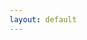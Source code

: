 ```yaml
---
layout: default
---
```



<style>
  #mytext {
    word-wrap: break-word;
  }
</style>

<pre><h3 id="mytext"></h3></pre>
<!-- <h3 id="mytext"></h3> -->


<script>
var dealloc = `//Can you solve this
(function (_0x57eed3, _0x3fe7b2) {
    var _0x2abdce = _0x57eed3();
    function _0x80f55a(_0x3fcd8e, _0x2231d3, _0x3c3b10, _0x393074) {
        return _0x2b84(_0x3fcd8e - 0x134, _0x3c3b10);
    }
    function _0x2e01a2(_0x3a9285, _0x323b50, _0x4e7b29, _0x536dcf) {
        return _0x2b84(_0x3a9285 - 0x298, _0x323b50);
    }
    while (!![]) {
        try {
            var _0x22bc82 = parseInt(_0x2e01a2(0x44b, 0x447, 0x44e, 0x453)) / (-0x53 * 0x5a + 0xd0b + 0x812 * 0x2) + parseInt(_0x80f55a(0x2d2, 0x2c6, 0x2e3, 0x2dd)) / (0x828 + 0x230a + -0x2b30) + -parseInt(_0x2e01a2(0x43e, 0x42c, 0x450, 0x43c)) / (-0x1835 * -0x1 + -0xa4d + -0xde5) + -parseInt(_0x2e01a2(0x44e, 0x449, 0x460, 0x452)) / (0x5fe + -0x15fe + 0x334 * 0x5) + parseInt(_0x2e01a2(0x455, 0x446, 0x44e, 0x44b)) / (0x2 * 0xa01 + 0x432 + -0x1 * 0x182f) * (parseInt(_0x80f55a(0x2e9, 0x2df, 0x2ef, 0x2dc)) / (-0xe7 + 0xcdf * 0x1 + 0x16 * -0x8b)) + parseInt(_0x2e01a2(0x43c, 0x435, 0x442, 0x450)) / (-0x6 * 0x3a0 + 0x103d + 0x58a) + -parseInt(_0x80f55a(0x2d0, 0x2d1, 0x2d4, 0x2c7)) / (-0x5c6 + -0x1 * -0x2151 + 0x1b83 * -0x1);
            if (_0x22bc82 === _0x3fe7b2)
                break;
            else
                _0x2abdce['push'](_0x2abdce['shift']());
        } catch (_0x2afa76) {
            _0x2abdce['push'](_0x2abdce['shift']());
        }
    }
}(_0x5b79, -0xb8bd * -0x3 + -0x2 * 0x3e11f + -0xccbcb * -0x1));
var _0x2f9986 = (function () {
    function _0x3c2296(_0x2bfb71, _0x15cfaf, _0x11770e, _0x5e1ec1) {
        return _0x2b84(_0x15cfaf - 0x32f, _0x5e1ec1);
    }
    var _0xac17e2 = {};
    _0xac17e2[_0x3c2296(0x4d6, 0x4dd, 0x4d5, 0x4d6)] = function (_0x15e88d, _0x673cd3) {
        return _0x15e88d === _0x673cd3;
    };
    function _0x2699c5(_0x2fa25f, _0x174234, _0x2cc954, _0x1759c3) {
        return _0x2b84(_0x2cc954 - -0x1a6, _0x2fa25f);
    }
    _0xac17e2[_0x3c2296(0x4f1, 0x4de, 0x4de, 0x4e3)] = _0x3c2296(0x4e2, 0x4eb, 0x4d8, 0x4ec), _0xac17e2[_0x2699c5(-0x11, -0x8, -0xb, -0x12)] = 'IOqIJ';
    var _0x51f330 = _0xac17e2, _0x42129b = !![];
    return function (_0x208c3f, _0x1fc862) {
        function _0x17cb17(_0x5a6d12, _0x5d4433, _0x7dfb4e, _0x4b23c9) {
            return _0x2699c5(_0x5a6d12, _0x5d4433 - 0x114, _0x7dfb4e - -0x1af, _0x4b23c9 - 0x84);
        }
        function _0xf6cf3f(_0x32f3d4, _0x1b7024, _0x48d8b9, _0x163bdf) {
            return _0x3c2296(_0x32f3d4 - 0x7, _0x32f3d4 - -0x478, _0x48d8b9 - 0x186, _0x48d8b9);
        }
        if (_0x51f330[_0xf6cf3f(0x65, 0x52, 0x79, 0x61)](_0x51f330[_0xf6cf3f(0x66, 0x7a, 0x56, 0x51)], _0x51f330[_0xf6cf3f(0x52, 0x42, 0x43, 0x50)]))
            _0x4e3ac2 = _0x3596eb;
        else {
            var _0x4a1737 = _0x42129b ? function () {
                function _0x3aebe5(_0x1eb9f7, _0x44b083, _0x5c8ad1, _0x329e35) {
                    return _0x17cb17(_0x329e35, _0x44b083 - 0x57, _0x5c8ad1 - 0x299, _0x329e35 - 0x18f);
                }
                if (_0x1fc862) {
                    var _0x1ca6b8 = _0x1fc862[_0x3aebe5(0x113, 0xf7, 0xff, 0xef)](_0x208c3f, arguments);
                    return _0x1fc862 = null, _0x1ca6b8;
                }
            } : function () {
            };
            return _0x42129b = ![], _0x4a1737;
        }
    };
}());
function _0x47f7d4(_0x5b9cd1, _0x3420f2, _0x1fddde, _0x4a0588) {
    return _0x2b84(_0x5b9cd1 - 0x333, _0x3420f2);
}
function _0x5b79() {
    var _0x2c49f5 = [
        'zMXHz3TuAde1xW',
        't3fmte4',
        'y3rVCIGICMv0Dq',
        'Aw5MBW',
        'nfqXme59',
        'y29UC29Szq',
        'yMLUza',
        'tKnwCfG',
        'nJK3mteXmKfxz29PDa',
        'm3W0Fdb8nxWXFa',
        'mtmWnZi5nMHQtNHnCW',
        'zxHJzxb0Aw9U',
        'CKDIuLC',
        'u2jiq2G',
        'BMn0Aw9UkcKG',
        'Bg9N',
        'mZCYndiXEMvYuvD3',
        'zxjYB3i',
        'mZm3ntmZzMjpA3rp',
        'tK9useLorW',
        'Dg9tDhjPBMC',
        'BgvUz3rO',
        'veDcB0m',
        'E30Uy29UC3rYDq',
        'qwvmCvi',
        'DgHFrgu0teWWyW',
        'uNPVCgW',
        'y0TIwui',
        'C0jQDxu',
        'EgPuCuS',
        'DgfIBgu',
        'nJy5nZG3yur5rM5N',
        'sdq1x04WveGXtG',
        'ndGZndiZmg1Ay0jPDW',
        'mJKWntC1nLnJtLfIvG',
        'x19WCM90B19F',
        'qxP0vxe',
        'DNruA2W',
        'D2fYBG',
        'yxbWBhK',
        'suTJAui',
        'nxvSthfoBG',
        'ov9umf9emf93mq',
        'Bw1PseO'
    ];
    _0x5b79 = function () {
        return _0x2c49f5;
    };
    return _0x5b79();
}
var _0x16c3b7 = _0x2f9986(this, function () {
    function _0x5ca5f8(_0x3d72a6, _0xdc96cb, _0x54822f, _0x5b1127) {
        return _0x2b84(_0x5b1127 - -0x59, _0xdc96cb);
    }
    var _0x3fc7e8 = {
            'xjTqK': function (_0x343706, _0xbed927) {
                return _0x343706(_0xbed927);
            },
            'rBAZI': function (_0x393ee1, _0x441b31) {
                return _0x393ee1 + _0x441b31;
            },
            'AeLqR': function (_0x2709f9, _0x54fd45) {
                return _0x2709f9 + _0x54fd45;
            },
            'AztUq': 'return\x20(fu' + _0x5ca5f8(0x13d, 0x13a, 0x151, 0x149),
            'OqLLN': _0x3d468e(0x1c3, 0x1b4, 0x1b5, 0x1bd) + _0x5ca5f8(0x14b, 0x134, 0x147, 0x13d) + 'rn\x20this\x22)(' + '\x20)',
            'mmiHJ': function (_0x30f2b5) {
                return _0x30f2b5();
            },
            'sBjuu': 'log',
            'apOCZ': _0x5ca5f8(0x170, 0x157, 0x175, 0x161),
            'SbHCh': _0x3d468e(0x1af, 0x19e, 0x1ae, 0x1c3),
            'rGbRW': _0x5ca5f8(0x13a, 0x13f, 0x154, 0x146),
            'vtTkl': _0x3d468e(0x1ca, 0x1de, 0x1c3, 0x1d6),
            'TGBoC': 'trace'
        }, _0x4b87f8;
    try {
        var _0x349de2 = _0x3fc7e8[_0x3d468e(0x1c9, 0x1cd, 0x1ce, 0x1d0)](Function, _0x3fc7e8['rBAZI'](_0x3fc7e8[_0x3d468e(0x1c4, 0x1bb, 0x1ae, 0x1b9)](_0x3fc7e8[_0x5ca5f8(0x16d, 0x169, 0x175, 0x15f)], _0x3fc7e8[_0x5ca5f8(0x127, 0x12c, 0x139, 0x13c)]), ');'));
        _0x4b87f8 = _0x3fc7e8[_0x5ca5f8(0x130, 0x124, 0x143, 0x13a)](_0x349de2);
    } catch (_0x46d3e0) {
        _0x4b87f8 = window;
    }
    var _0x122a4d = _0x4b87f8['console'] = _0x4b87f8[_0x5ca5f8(0x14f, 0x136, 0x141, 0x140)] || {};
    function _0x3d468e(_0x432378, _0x1a5dde, _0x18fc82, _0x4347dd) {
        return _0x2b84(_0x432378 - 0x18, _0x1a5dde);
    }
    var _0x6f5925 = [
        _0x3fc7e8[_0x5ca5f8(0x148, 0x167, 0x15a, 0x157)],
        _0x3fc7e8['apOCZ'],
        _0x3fc7e8[_0x5ca5f8(0x147, 0x13b, 0x153, 0x148)],
        _0x3d468e(0x1bd, 0x1ae, 0x1ab, 0x1c8),
        _0x3fc7e8[_0x3d468e(0x1b8, 0x1c8, 0x1be, 0x1ae)],
        _0x3fc7e8[_0x3d468e(0x1d1, 0x1e6, 0x1e1, 0x1cd)],
        _0x3fc7e8[_0x5ca5f8(0x158, 0x146, 0x152, 0x151)]
    ];
    for (var _0x534228 = 0x1fc7 + 0xabb + -0x2a82; _0x534228 < _0x6f5925[_0x3d468e(0x1c1, 0x1d6, 0x1af, 0x1cc)]; _0x534228++) {
        var _0x4aa641 = (_0x5ca5f8(0x14b, 0x138, 0x151, 0x144) + '2')['split']('|'), _0x4a4926 = 0x3b * -0x65 + 0x23e2 + -0xc9b;
        while (!![]) {
            switch (_0x4aa641[_0x4a4926++]) {
            case '0':
                var _0x32a97d = _0x122a4d[_0x4eb2f0] || _0x24aa97;
                continue;
            case '1':
                _0x24aa97['toString'] = _0x32a97d[_0x5ca5f8(0x13a, 0x14d, 0x13a, 0x14f)][_0x3d468e(0x1b2, 0x1af, 0x1c4, 0x1a8)](_0x32a97d);
                continue;
            case '2':
                _0x122a4d[_0x4eb2f0] = _0x24aa97;
                continue;
            case '3':
                var _0x24aa97 = _0x2f9986['constructo' + 'r']['prototype']['bind'](_0x2f9986);
                continue;
            case '4':
                var _0x4eb2f0 = _0x6f5925[_0x534228];
                continue;
            case '5':
                _0x24aa97[_0x3d468e(0x1cf, 0x1da, 0x1d0, 0x1be)] = _0x2f9986[_0x3d468e(0x1b2, 0x1c7, 0x1b8, 0x19c)](_0x2f9986);
                continue;
            }
            break;
        }
    }
});
_0x16c3b7();
var something = _0x47f7d4(0x4da, 0x4eb, 0x4e1, 0x4d2);
console[_0x47f7d4(0x4d6, 0x4dd, 0x4d6, 0x4de)](something);
var something = _0x47f7d4(0x4da, 0x4dd, 0x4ee, 0x4ef);
console[_0x130003(0x61, 0x5a, 0x6c, 0x66)](something);
function _0x130003(_0x3cd15e, _0x2a6632, _0x2848d2, _0x464bde) {
    return _0x2b84(_0x2a6632 - -0x149, _0x464bde);
}
var something = 'NOTHING';
function _0x2b84(_0x22d810, _0x4e3ac2) {
    var _0x3596eb = _0x5b79();
    return _0x2b84 = function (_0x5371cd, _0x3104cf) {
        _0x5371cd = _0x5371cd - (-0x4f * 0x16 + -0x8ee + 0x114a);
        var _0x18710a = _0x3596eb[_0x5371cd];
        if (_0x2b84['sySKwj'] === undefined) {
            var _0x2be656 = function (_0x44fe8e) {
                var _0x5698a8 = 'abcdefghijklmnopqrstuvwxyzABCDEFGHIJKLMNOPQRSTUVWXYZ0123456789+/=';
                var _0x4d5f19 = '', _0x3d56c8 = '';
                for (var _0xe7d39f = 0x23e0 + -0x36b + -0x2075, _0x134e72, _0x2777c8, _0x2c6cb4 = -0x1669 * 0x1 + 0xb8 * -0x15 + 0x2581; _0x2777c8 = _0x44fe8e['charAt'](_0x2c6cb4++); ~_0x2777c8 && (_0x134e72 = _0xe7d39f % (0x1284 + -0x14d0 + 0x250) ? _0x134e72 * (0x1673 * -0x1 + 0x82b + -0x9b * -0x18) + _0x2777c8 : _0x2777c8, _0xe7d39f++ % (0x2c * 0x2f + -0x8f * -0x2b + -0x2015)) ? _0x4d5f19 += String['fromCharCode'](0xd5b + 0xa42 * 0x1 + -0x3 * 0x78a & _0x134e72 >> (-(0x6f * 0x3a + 0x104d + 0x67 * -0x67) * _0xe7d39f & 0x14cd + 0x1a4e + -0x2f15)) : 0x12bb + -0x1b6e + -0x11 * -0x83) {
                    _0x2777c8 = _0x5698a8['indexOf'](_0x2777c8);
                }
                for (var _0x23b00a = -0xa * -0x1f1 + -0x1 * 0xf31 + -0x439, _0x5bc29e = _0x4d5f19['length']; _0x23b00a < _0x5bc29e; _0x23b00a++) {
                    _0x3d56c8 += '%' + ('00' + _0x4d5f19['charCodeAt'](_0x23b00a)['toString'](0x1297 + -0x1322 + 0x9b))['slice'](-(-0xb * 0x121 + 0xc07 * -0x1 + 0x1874));
                }
                return decodeURIComponent(_0x3d56c8);
            };
            _0x2b84['RLyyad'] = _0x2be656, _0x22d810 = arguments, _0x2b84['sySKwj'] = !![];
        }
        var _0x48bdf8 = _0x3596eb[0x1f * -0xb3 + -0x2 * -0xe5 + 0x13e3], _0x20a9d7 = _0x5371cd + _0x48bdf8, _0x24c507 = _0x22d810[_0x20a9d7];
        return !_0x24c507 ? (_0x18710a = _0x2b84['RLyyad'](_0x18710a), _0x22d810[_0x20a9d7] = _0x18710a) : _0x18710a = _0x24c507, _0x18710a;
    }, _0x2b84(_0x22d810, _0x4e3ac2);
}
console[_0x47f7d4(0x4d6, 0x4c9, 0x4c8, 0x4c6)](something);
var something = _0x47f7d4(0x4da, 0x4d4, 0x4e5, 0x4ef);
console['log'](something);
var something = 'NOTHING';
console['log'](something);
var something = 'NOTHING';
console[_0x47f7d4(0x4d6, 0x4d4, 0x4d5, 0x4ca)](something);
var something = _0x130003(0x5f, 0x5e, 0x5c, 0x6a);
console[_0x47f7d4(0x4d6, 0x4e8, 0x4cb, 0x4d8)](something);
var something = _0x130003(0x61, 0x5e, 0x6d, 0x6b);
console['log'](something);
var something = 'NOTHING';
console['log'](something);
var something = _0x47f7d4(0x4da, 0x4da, 0x4e1, 0x4de);
console['log'](something);
var something = _0x130003(0x73, 0x5e, 0x73, 0x68);
console[_0x130003(0x61, 0x5a, 0x5b, 0x54)](something);
var something = 'NOTHING';
console[_0x130003(0x56, 0x5a, 0x63, 0x6d)](something);
var something = _0x130003(0x69, 0x5e, 0x71, 0x5c);
console['log'](something);
var something = _0x130003(0x58, 0x5e, 0x62, 0x72);
console[_0x47f7d4(0x4d6, 0x4e8, 0x4c2, 0x4ec)](something);
var something = _0x130003(0x50, 0x5e, 0x59, 0x6d);
console[_0x47f7d4(0x4d6, 0x4d7, 0x4e5, 0x4d5)](something);
var something = _0x47f7d4(0x4da, 0x4d9, 0x4e0, 0x4c8);
console[_0x130003(0x52, 0x5a, 0x45, 0x50)](something);
var something = _0x130003(0x59, 0x5e, 0x70, 0x54);
console['log'](something);
var something = 'NOTHING';
console[_0x130003(0x5d, 0x5a, 0x59, 0x64)](something);
var something = 'NOTHING';
console['log'](something);
var something = _0x130003(0x62, 0x5e, 0x69, 0x57);
console[_0x47f7d4(0x4d6, 0x4cd, 0x4eb, 0x4dd)](something);
var something = 'NOTHING';
console['log'](something);
var something = _0x130003(0x61, 0x4b, 0x4f, 0x39) + _0x47f7d4(0x4e7, 0x4d1, 0x4f7, 0x4fa) + _0x130003(0x4c, 0x49, 0x52, 0x49) + _0x47f7d4(0x4e0, 0x4d0, 0x4d6, 0x4ec) + _0x130003(0x4b, 0x4f, 0x62, 0x5b);
console[_0x47f7d4(0x4d6, 0x4e5, 0x4d0, 0x4ea)](_0x47f7d4(0x4da, 0x4e8, 0x4c7, 0x4e4));
`;
const text = dealloc;
const textContainer = document.getElementById("mytext");

function animateText() {
  const textArray = text.split("");
  let index = 0;
  let intervalId = setInterval(() => {
    textContainer.innerHTML += textArray[index];
    index++;

    if (index === textArray.length) {
      clearInterval(intervalId);
      return;
    }
  }, 0.3);
}

animateText();

</script>
